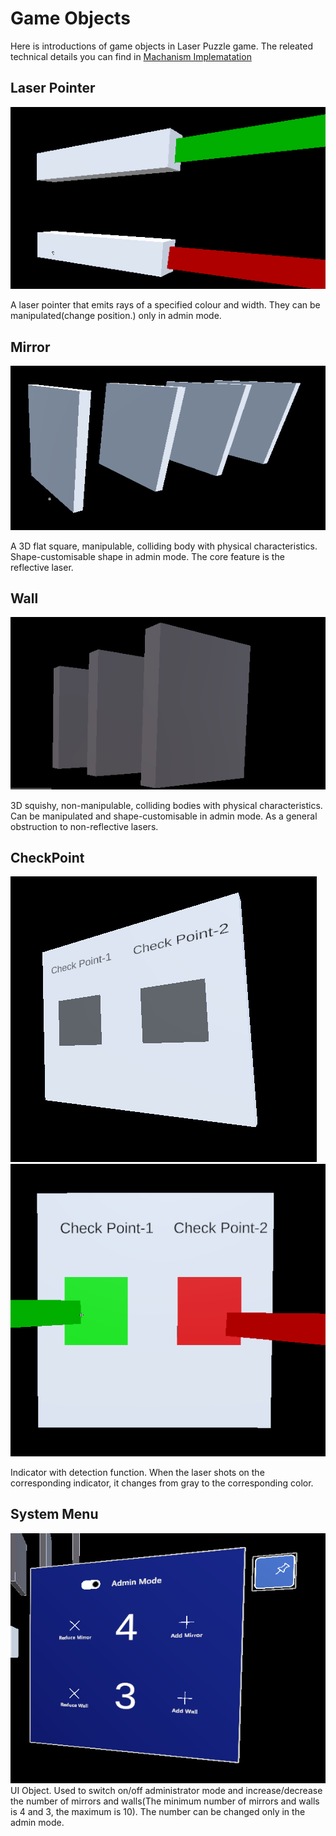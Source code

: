 # Game Objects
Here is introductions of game objects in Laser Puzzle game. The releated technical details you can find in [Machanism Implematation]()

## Laser Pointer
![LaserPointer](/Images/Laser_Pointer.PNG "LaserPointer")

A laser pointer that emits rays of a specified colour and width. They can be manipulated(change position.) only in admin mode.
## Mirror
![Mirror](/Images/Mirror.PNG "Mirror")

A 3D flat square, manipulable, colliding body with physical characteristics. Shape-customisable shape in admin mode. The core feature is the reflective laser.

## Wall
![Wall](/Images/Wall.PNG "Wall")

3D squishy, non-manipulable, colliding bodies with physical characteristics. Can be manipulated and shape-customisable in admin mode. As a general obstruction to non-reflective lasers.

## CheckPoint
![CheckPoint](/Images/CheckPoint.PNG "CheckPoint")
![CheckPoint_active](/Images/CheckPoint_active.PNG "CheckPoint_active")

Indicator with detection function. When the laser shots on the corresponding indicator, it changes from gray to the corresponding color.

## System Menu
![System Menu](/Images/System_menu.PNG "System Menu")\
UI Object. Used to switch on/off administrator mode and increase/decrease the number of mirrors and walls(The minimum number of mirrors and walls is 4 and 3, the maximum is 10). The number can be changed only in the admin mode.